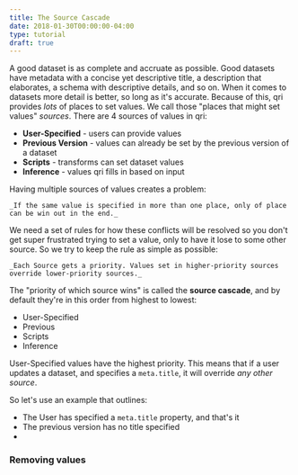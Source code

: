```yaml
---
title: The Source Cascade
date: 2018-01-30T00:00:00-04:00
type: tutorial
draft: true
---
```


A good dataset is as complete and accruate as possible. Good datasets have metadata with a concise yet descriptive title, a description that elaborates, a schema with descriptive details, and so on. When it comes to datasets more detail is better, so long as it's accurate. Because of this, qri provides _lots_ of places to set values. We call those "places that might set values" _sources_. There are 4 sources of values in qri:

* **User-Specified** - users can provide values
* **Previous Version** - values can already be set by the previous version of a dataset
* **Scripts** - transforms can set dataset values
* **Inference** - values qri fills in based on input

Having multiple sources of values creates a problem: 
  
    _If the same value is specified in more than one place, only of place can be win out in the end._

We need a set of rules for how these conflicts will be resolved so you don't get super frustrated trying to set a value, only to have it lose to some other source. So we try to keep the rule as simple as possible:
  
    _Each Source gets a priority. Values set in higher-priority sources override lower-priority sources._

The "priority of which source wins" is called the **source cascade**, and by default they're in this order from highest to lowest:

* User-Specified
* Previous
* Scripts
* Inference

User-Specified values have the highest priority. This means that if a user updates a dataset, and specifies a `meta.title`, it will override _any other source_.

So let's use an example that outlines:

* The User has specified a `meta.title` property, and that's it
* The previous version has no title specified
* 

### Removing values